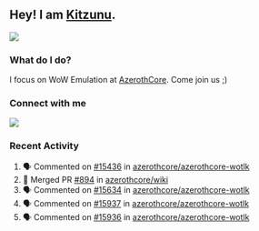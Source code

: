 ## Hey! I am [Kitzunu](https://Github.com/Kitzunu).

<!--<a href="https://github-readme-stats.kitzunu.vercel.app/api?username=Kitzunu&show_icons=true&theme=dark">
  <img align="center" src="https://github-readme-stats.kitzunu.vercel.app/api?username=Kitzunu&show_icons=true&theme=dark" />
</a>-->
<a href="https://github-readme-stats.kitzunu.vercel.app/api?username=Kitzunu&show_icons=true&theme=dark">
  <img align="center" src="https://github-readme-stats.vercel.app/api/top-langs/?username=Kitzunu&layout=compact&theme=dark" />
</a>

### What do I do?

I focus on WoW Emulation at [AzerothCore](https://Github.com/AzerothCore). Come join us ;)

### Connect with me
[![](https://img.shields.io/badge/AzerothCore%20Discord-Connect%20with%20me!-green)](https://discord.com/invite/gkt4y2x)

### Recent Activity

<!--START_SECTION:activity-->
1. 🗣 Commented on [#15436](https://github.com/azerothcore/azerothcore-wotlk/issues/15436) in [azerothcore/azerothcore-wotlk](https://github.com/azerothcore/azerothcore-wotlk)
2. 🎉 Merged PR [#894](https://github.com/azerothcore/wiki/pull/894) in [azerothcore/wiki](https://github.com/azerothcore/wiki)
3. 🗣 Commented on [#15634](https://github.com/azerothcore/azerothcore-wotlk/issues/15634) in [azerothcore/azerothcore-wotlk](https://github.com/azerothcore/azerothcore-wotlk)
4. 🗣 Commented on [#15937](https://github.com/azerothcore/azerothcore-wotlk/issues/15937) in [azerothcore/azerothcore-wotlk](https://github.com/azerothcore/azerothcore-wotlk)
5. 🗣 Commented on [#15936](https://github.com/azerothcore/azerothcore-wotlk/issues/15936) in [azerothcore/azerothcore-wotlk](https://github.com/azerothcore/azerothcore-wotlk)
<!--END_SECTION:activity-->
